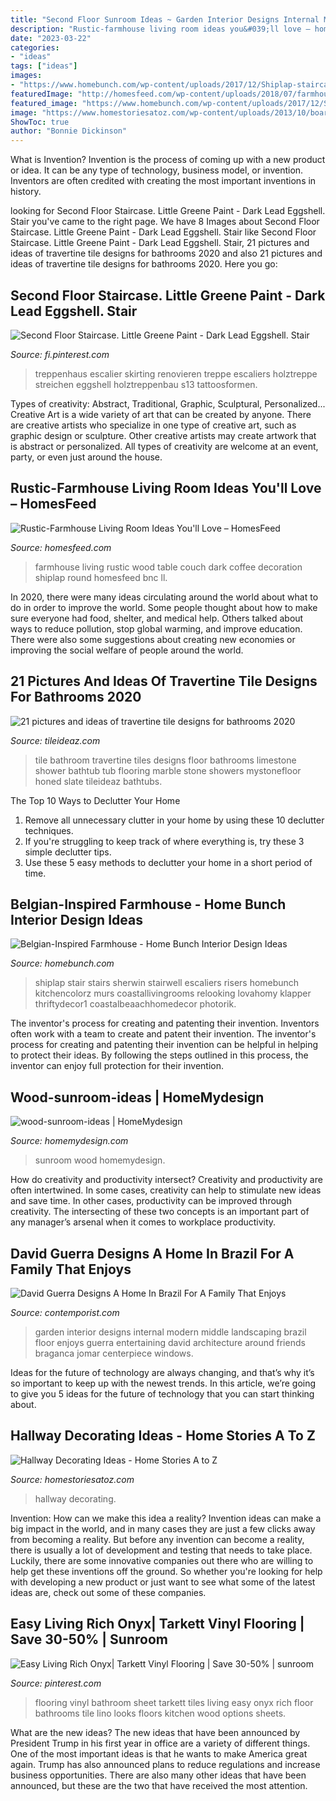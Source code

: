 ```yaml
---
title: "Second Floor Sunroom Ideas ~ Garden Interior Designs Internal Modern Middle Landscaping Brazil Floor Enjoys Guerra Entertaining David Architecture Around Friends Braganca Jomar Centerpiece Windows"
description: "Rustic-farmhouse living room ideas you&#039;ll love – homesfeed"
date: "2023-03-22"
categories:
- "ideas"
tags: ["ideas"]
images:
- "https://www.homebunch.com/wp-content/uploads/2017/12/Shiplap-staircase-Shiplap-staircase-Shiplap-staircase-with-lights-and-White-Oak-Threads-Shiplap-staircase.jpg"
featuredImage: "http://homesfeed.com/wp-content/uploads/2018/07/farmhouse-rustic-living-room-idea-white-shiplap-ceilings-dark-wood-floorings-wood-round-top-coffee-table-white-couch-white-upholstered-armchair-chalkboard-wall-decoration.jpg"
featured_image: "https://www.homebunch.com/wp-content/uploads/2017/12/Shiplap-staircase-Shiplap-staircase-Shiplap-staircase-with-lights-and-White-Oak-Threads-Shiplap-staircase.jpg"
image: "https://www.homestoriesatoz.com/wp-content/uploads/2013/10/board-and-batten-hallway.jpg"
ShowToc: true
author: "Bonnie Dickinson"
---
```



What is Invention?
Invention is the process of coming up with a new product or idea. It can be any type of technology, business model, or invention. Inventors are often credited with creating the most important inventions in history.

	

		
looking for Second Floor Staircase. Little Greene Paint - Dark Lead Eggshell. Stair you've came to the right page. We have 8 Images about Second Floor Staircase. Little Greene Paint - Dark Lead Eggshell. Stair like Second Floor Staircase. Little Greene Paint - Dark Lead Eggshell. Stair, 21 pictures and ideas of travertine tile designs for bathrooms 2020 and also 21 pictures and ideas of travertine tile designs for bathrooms 2020. Here you go:
		
    
## Second Floor Staircase. Little Greene Paint - Dark Lead Eggshell. Stair

<img loading=lazy src="https://i.pinimg.com/736x/68/67/60/686760314636e882b7f2e0680c5622cf.jpg" onerror="this.onerror=null;this.src='https://tse3.mm.bing.net/th?id=OIP.OMVE3PHba58iTyOVLpfDuAHaJ6&amp;pid=15.1';" alt="Second Floor Staircase. Little Greene Paint - Dark Lead Eggshell. Stair">

_Source: fi.pinterest.com_

>treppenhaus escalier skirting renovieren treppe escaliers holztreppe streichen eggshell holztreppenbau s13 tattoosformen. 

	

Types of creativity: Abstract, Traditional, Graphic, Sculptural, Personalized...
Creative Art is a wide variety of art that can be created by anyone. There are creative artists who specialize in one type of creative art, such as graphic design or sculpture. Other creative artists may create artwork that is abstract or personalized. All types of creativity are welcome at an event, party, or even just around the house.

    
## Rustic-Farmhouse Living Room Ideas You&#039;ll Love – HomesFeed

<img loading=lazy src="http://homesfeed.com/wp-content/uploads/2018/07/farmhouse-rustic-living-room-idea-white-shiplap-ceilings-dark-wood-floorings-wood-round-top-coffee-table-white-couch-white-upholstered-armchair-chalkboard-wall-decoration.jpg" onerror="this.onerror=null;this.src='https://tse1.mm.bing.net/th?id=OIP.Of23dTmxlTEngBiEpLJw7gHaLF&amp;pid=15.1';" alt="Rustic-Farmhouse Living Room Ideas You&#039;ll Love – HomesFeed">

_Source: homesfeed.com_

>farmhouse living rustic wood table couch dark coffee decoration shiplap round homesfeed bnc ll. 

	

In 2020, there were many ideas circulating around the world about what to do in order to improve the world. Some people thought about how to make sure everyone had food, shelter, and medical help. Others talked about ways to reduce pollution, stop global warming, and improve education. There were also some suggestions about creating new economies or improving the social welfare of people around the world.

    
## 21 Pictures And Ideas Of Travertine Tile Designs For Bathrooms 2020

<img loading=lazy src="https://www.tileideaz.com/wp-content/uploads/2015/08/2176.jpg" onerror="this.onerror=null;this.src='https://tse4.mm.bing.net/th?id=OIP.S966Ex9xXbb5G4WmoSh1fAHaLG&amp;pid=15.1';" alt="21 pictures and ideas of travertine tile designs for bathrooms 2020">

_Source: tileideaz.com_

>tile bathroom travertine tiles designs floor bathrooms limestone shower bathtub tub flooring marble stone showers mystonefloor honed slate tileideaz bathtubs. 

	

The Top 10 Ways to Declutter Your Home
1. Remove all unnecessary clutter in your home by using these 10 declutter techniques.
2. If you're struggling to keep track of where everything is, try these 3 simple declutter tips.
3. Use these 5 easy methods to declutter your home in a short period of time.

    
## Belgian-Inspired Farmhouse - Home Bunch Interior Design Ideas

<img loading=lazy src="https://www.homebunch.com/wp-content/uploads/2017/12/Shiplap-staircase-Shiplap-staircase-Shiplap-staircase-with-lights-and-White-Oak-Threads-Shiplap-staircase.jpg" onerror="this.onerror=null;this.src='https://tse1.mm.bing.net/th?id=OIP.FvDvXNY3jBGN4yOYBSRWyQHaLJ&amp;pid=15.1';" alt="Belgian-Inspired Farmhouse - Home Bunch Interior Design Ideas">

_Source: homebunch.com_

>shiplap stair stairs sherwin stairwell escaliers risers homebunch kitchencolorz murs coastallivingrooms relooking lovahomy klapper thriftydecor1 coastalbeaachhomedecor photorik. 

	

The inventor's process for creating and patenting their invention.
Inventors often work with a team to create and patent their invention. The inventor's process for creating and patenting their invention can be helpful in helping to protect their ideas. By following the steps outlined in this process, the inventor can enjoy full protection for their invention.

    
## Wood-sunroom-ideas | HomeMydesign

<img loading=lazy src="https://homemydesign.com/wp-content/uploads/2013/03/wood-sunroom-ideas.jpg" onerror="this.onerror=null;this.src='https://tse4.mm.bing.net/th?id=OIP.A8GJTR-h_OLjz2TVUC6ipwHaFj&amp;pid=15.1';" alt="wood-sunroom-ideas | HomeMydesign">

_Source: homemydesign.com_

>sunroom wood homemydesign. 

	

How do creativity and productivity intersect?
Creativity and productivity are often intertwined. In some cases, creativity can help to stimulate new ideas and save time. In other cases, productivity can be improved through creativity. The intersecting of these two concepts is an important part of any manager’s arsenal when it comes to workplace productivity.

    
## David Guerra Designs A Home In Brazil For A Family That Enjoys

<img loading=lazy src="https://www.contemporist.com/wp-content/uploads/2017/12/interior-garden-landscaping-181217-1245-10-800x1097.jpg" onerror="this.onerror=null;this.src='https://tse1.mm.bing.net/th?id=OIP.xlgTrkI0QyzEKAQ1PTGI5AHaKJ&amp;pid=15.1';" alt="David Guerra Designs A Home In Brazil For A Family That Enjoys">

_Source: contemporist.com_

>garden interior designs internal modern middle landscaping brazil floor enjoys guerra entertaining david architecture around friends braganca jomar centerpiece windows. 

	

Ideas for the future of technology are always changing, and that’s why it’s so important to keep up with the newest trends. In this article, we’re going to give you 5 ideas for the future of technology that you can start thinking about.

    
## Hallway Decorating Ideas - Home Stories A To Z

<img loading=lazy src="https://www.homestoriesatoz.com/wp-content/uploads/2013/10/board-and-batten-hallway.jpg" onerror="this.onerror=null;this.src='https://tse4.mm.bing.net/th?id=OIP.bbGzUC67G0eLgts1eJm3mAHaLI&amp;pid=15.1';" alt="Hallway Decorating Ideas - Home Stories A to Z">

_Source: homestoriesatoz.com_

>hallway decorating. 

	

Invention: How can we make this idea a reality?
Invention ideas can make a big impact in the world, and in many cases they are just a few clicks away from becoming a reality. 
But before any invention can become a reality, there is usually a lot of development and testing that needs to take place. 
Luckily, there are some innovative companies out there who are willing to help get these inventions off the ground. 
 So whether you're looking for help with developing a new product or just want to see what some of the latest ideas are, check out some of these companies.

    
## Easy Living Rich Onyx| Tarkett Vinyl Flooring | Save 30-50% | Sunroom

<img loading=lazy src="https://i.pinimg.com/736x/ce/32/cf/ce32cfedbc3e55566ae1c9fa1dc4fe19--bathroom-vinyl-bathroom-ideas.jpg?b=t" onerror="this.onerror=null;this.src='https://tse4.mm.bing.net/th?id=OIP.COT6tHQbImqbPbPVDPYUZAHaJ4&amp;pid=15.1';" alt="Easy Living Rich Onyx| Tarkett Vinyl Flooring | Save 30-50% | sunroom">

_Source: pinterest.com_

>flooring vinyl bathroom sheet tarkett tiles living easy onyx rich floor bathrooms tile lino looks floors kitchen wood options sheets. 

	

What are the new ideas?
The new ideas that have been announced by President Trump in his first year in office are a variety of different things. One of the most important ideas is that he wants to make America great again. Trump has also announced plans to reduce regulations and increase business opportunities. There are also many other ideas that have been announced, but these are the two that have received the most attention.

